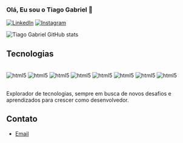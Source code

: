 ### Olá, Eu sou o Tiago Gabriel 👋


[![LinkedIn](https://img.shields.io/badge/LinkedIn-0077B5?style=for-the-badge&logo=linkedin&logoColor=white)](https:/linkedin.com/in/tiagogabriell/)
[![Instagram](https://img.shields.io/badge/Instagram-E4405F?style=for-the-badge&logo=instagram&logoColor=white)](https://instagram.com/oficialtg)

![Tiago Gabriel GitHub stats](https://github-readme-stats.vercel.app/api?username=oficialtg&show_icons=true&theme=dracula)

## Tecnologias 

<div style="display: inline_block"><br/>
<img align="center" alt="html5" src="https://img.shields.io/badge/HTML5-E34F26?style=for-the-badge&logo=html5&logoColor=white"/> <img align="center" alt="html5" src="https://img.shields.io/badge/CSS3-1572B6?style=for-the-badge&logo=css3&logoColor=white"/> <img align="center" alt="html5" src="https://img.shields.io/badge/JavaScript-F7DF1E?style=for-the-badge&logo=javascript&logoColor=black"/>
<img align="center" alt="html5" src="https://img.shields.io/badge/Bootstrap-563D7C?style=for-the-badge&logo=bootstrap&logoColor=white"/>
<img align="center" alt="html5" src="https://img.shields.io/badge/sequelize-323330?style=for-the-badge&logo=sequelize&logoColor=blue"/>
<img align="center" alt="html5" src="https://img.shields.io/badge/Node.js-43853D?style=for-the-badge&logo=node.js&logoColor=white"/>
<img align="center" alt="html5" src="https://img.shields.io/badge/Express.js-404D59?style=for-the-badge"/>
<img align="center" alt="html5" src="https://img.shields.io/badge/MySQL-00000F?style=for-the-badge&logo=mysql&logoColor=white"/>
</div><br>

Explorador de tecnologias, sempre em busca de novos desafios e aprendizados para crescer como desenvolvedor. 

## Contato
- [Email](gabstiago26@gmail.com)
